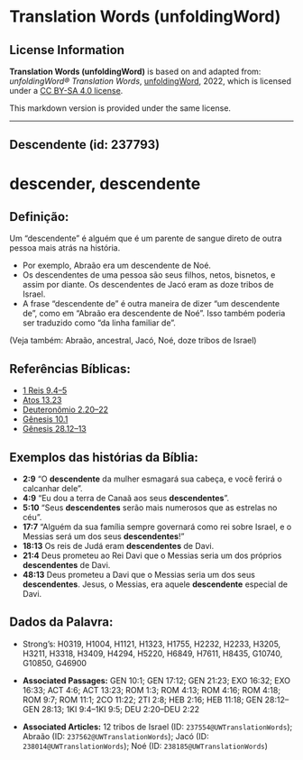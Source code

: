 # Translation Words (unfoldingWord)

## License Information

**Translation Words (unfoldingWord)** is based on and adapted from: _unfoldingWord® Translation Words_, [unfoldingWord](https://unfoldingword.org/utw), 2022, which is licensed under a [CC BY-SA 4.0 license](https://creativecommons.org/licenses/by-sa/4.0/legalcode.en).

This markdown version is provided under the same license.



--------------------------------

## Descendente (id: 237793)

descender, descendente
======================

Definição:
----------

Um “descendente” é alguém que é um parente de sangue direto de outra pessoa mais atrás na história.

* Por exemplo, Abraão era um descendente de Noé.
* Os descendentes de uma pessoa são seus filhos, netos, bisnetos, e assim por diante. Os descendentes de Jacó eram as doze tribos de Israel.
* A frase “descendente de” é outra maneira de dizer “um descendente de”, como em “Abraão era descendente de Noé”. Isso também poderia ser traduzido como “da linha familiar de”.

(Veja também: Abraão, ancestral, Jacó, Noé, doze tribos de Israel)

Referências Bíblicas:
---------------------

* [1 Reis 9\.4–5](https://ref.ly/1Kgs9:4-1Kgs9:5)
* [Atos 13\.23](https://ref.ly/Acts13:23)
* [Deuteronômio 2\.20–22](https://ref.ly/Deut2:20-Deut2:22)
* [Gênesis 10\.1](https://ref.ly/Gen10:1)
* [Gênesis 28\.12–13](https://ref.ly/Gen28:12-Gen28:13)

Exemplos das histórias da Bíblia:
---------------------------------

* **2:9** “O **descendente** da mulher esmagará sua cabeça, e você ferirá o calcanhar dele”.
* **4:9** “Eu dou a terra de Canaã aos seus **descendentes**”.
* **5:10** “Seus **descendentes** serão mais numerosos que as estrelas no céu”.
* **17:7** “Alguém da sua família sempre governará como rei sobre Israel, e o Messias será um dos seus **descendentes**!”
* **18:13** Os reis de Judá eram **descendentes** de Davi.
* **21:4** Deus prometeu ao Rei Davi que o Messias seria um dos próprios **descendentes** de Davi.
* **48:13** Deus prometeu a Davi que o Messias seria um dos seus **descendentes**. Jesus, o Messias, era aquele **descendente** especial de Davi.

Dados da Palavra:
-----------------

* Strong’s: H0319, H1004, H1121, H1323, H1755, H2232, H2233, H3205, H3211, H3318, H3409, H4294, H5220, H6849, H7611, H8435, G10740, G10850, G46900

* **Associated Passages:** GEN 10:1; GEN 17:12; GEN 21:23; EXO 16:32; EXO 16:33; ACT 4:6; ACT 13:23; ROM 1:3; ROM 4:13; ROM 4:16; ROM 4:18; ROM 9:7; ROM 11:1; 2CO 11:22; 2TI 2:8; HEB 2:16; HEB 11:18; GEN 28:12–GEN 28:13; 1KI 9:4–1KI 9:5; DEU 2:20–DEU 2:22
* **Associated Articles:** 12 tribos de Israel (ID: `237554@UWTranslationWords`); Abraão (ID: `237562@UWTranslationWords`); Jacó (ID: `238014@UWTranslationWords`); Noé (ID: `238185@UWTranslationWords`)


